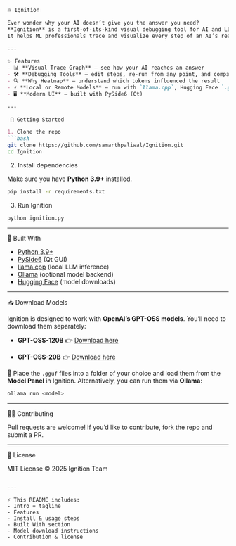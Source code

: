 ````markdown
🔥 Ignition

Ever wonder why your AI doesn’t give you the answer you need?  
**Ignition** is a first-of-its-kind visual debugging tool for AI and LLMs.  
It helps ML professionals trace and visualize every step of an AI’s reasoning, turning black-box models into transparent, editable flows for debugging, analysis, and improvement.

---

✨ Features
- 📊 **Visual Trace Graph** — see how your AI reaches an answer  
- 🛠️ **Debugging Tools** — edit steps, re-run from any point, and compare outputs  
- 🔍 **Why Heatmap** — understand which tokens influenced the result  
- ⚡ **Local or Remote Models** — run with `llama.cpp`, Hugging Face `.gguf` models, or Ollama  
- 🖥️ **Modern UI** — built with PySide6 (Qt)  

---

 🚀 Getting Started

1. Clone the repo
```bash
git clone https://github.com/samarthpaliwal/Ignition.git
cd Ignition
````

 2. Install dependencies

Make sure you have **Python 3.9+** installed.

```bash
pip install -r requirements.txt
```

 3. Run Ignition

```bash
python ignition.py
```

---

🔧 Built With

* [Python 3.9+](https://www.python.org/)
* [PySide6](https://doc.qt.io/qtforpython/) (Qt GUI)
* [llama.cpp](https://github.com/ggerganov/llama.cpp) (local LLM inference)
* [Ollama](https://ollama.ai) (optional model backend)
* [Hugging Face](https://huggingface.co) (model downloads)

---

 📥 Download Models

Ignition is designed to work with **OpenAI’s GPT-OSS models**.
You’ll need to download them separately:

* **GPT-OSS-120B**
  👉 [Download here](https://huggingface.co/openai/gpt-oss-120b?utm_source=chatgpt.com)

* **GPT-OSS-20B**
  👉 [Download here](https://huggingface.co/openai/gpt-oss-20b?utm_source=chatgpt.com)

📂 Place the `.gguf` files into a folder of your choice and load them from the **Model Panel** in Ignition.
Alternatively, you can run them via **Ollama**:

```bash
ollama run <model>
```

---

 🧑‍💻 Contributing

Pull requests are welcome! If you’d like to contribute, fork the repo and submit a PR.

---

 📄 License

MIT License © 2025 Ignition Team

```

---

⚡ This README includes:
- Intro + tagline  
- Features  
- Install & usage steps  
- Built With section  
- Model download instructions  
- Contribution & license  
```
